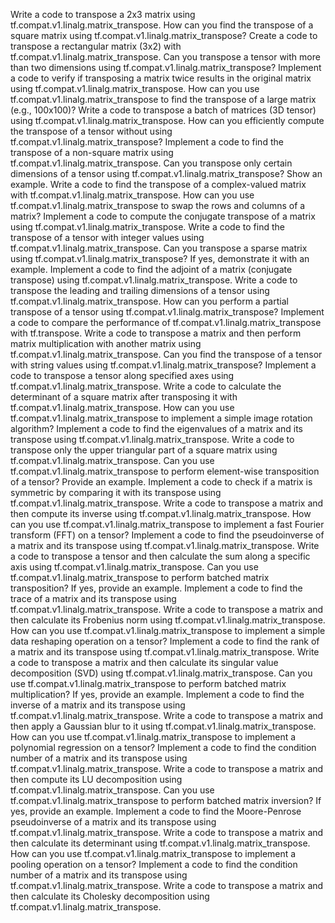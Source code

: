 Write a code to transpose a 2x3 matrix using tf.compat.v1.linalg.matrix_transpose.
How can you find the transpose of a square matrix using tf.compat.v1.linalg.matrix_transpose?
Create a code to transpose a rectangular matrix (3x2) with tf.compat.v1.linalg.matrix_transpose.
Can you transpose a tensor with more than two dimensions using tf.compat.v1.linalg.matrix_transpose?
Implement a code to verify if transposing a matrix twice results in the original matrix using tf.compat.v1.linalg.matrix_transpose.
How can you use tf.compat.v1.linalg.matrix_transpose to find the transpose of a large matrix (e.g., 100x100)?
Write a code to transpose a batch of matrices (3D tensor) using tf.compat.v1.linalg.matrix_transpose.
How can you efficiently compute the transpose of a tensor without using tf.compat.v1.linalg.matrix_transpose?
Implement a code to find the transpose of a non-square matrix using tf.compat.v1.linalg.matrix_transpose.
Can you transpose only certain dimensions of a tensor using tf.compat.v1.linalg.matrix_transpose? Show an example.
Write a code to find the transpose of a complex-valued matrix with tf.compat.v1.linalg.matrix_transpose.
How can you use tf.compat.v1.linalg.matrix_transpose to swap the rows and columns of a matrix?
Implement a code to compute the conjugate transpose of a matrix using tf.compat.v1.linalg.matrix_transpose.
Write a code to find the transpose of a tensor with integer values using tf.compat.v1.linalg.matrix_transpose.
Can you transpose a sparse matrix using tf.compat.v1.linalg.matrix_transpose? If yes, demonstrate it with an example.
Implement a code to find the adjoint of a matrix (conjugate transpose) using tf.compat.v1.linalg.matrix_transpose.
Write a code to transpose the leading and trailing dimensions of a tensor using tf.compat.v1.linalg.matrix_transpose.
How can you perform a partial transpose of a tensor using tf.compat.v1.linalg.matrix_transpose?
Implement a code to compare the performance of tf.compat.v1.linalg.matrix_transpose with tf.transpose.
Write a code to transpose a matrix and then perform matrix multiplication with another matrix using tf.compat.v1.linalg.matrix_transpose.
Can you find the transpose of a tensor with string values using tf.compat.v1.linalg.matrix_transpose?
Implement a code to transpose a tensor along specified axes using tf.compat.v1.linalg.matrix_transpose.
Write a code to calculate the determinant of a square matrix after transposing it with tf.compat.v1.linalg.matrix_transpose.
How can you use tf.compat.v1.linalg.matrix_transpose to implement a simple image rotation algorithm?
Implement a code to find the eigenvalues of a matrix and its transpose using tf.compat.v1.linalg.matrix_transpose.
Write a code to transpose only the upper triangular part of a square matrix using tf.compat.v1.linalg.matrix_transpose.
Can you use tf.compat.v1.linalg.matrix_transpose to perform element-wise transposition of a tensor? Provide an example.
Implement a code to check if a matrix is symmetric by comparing it with its transpose using tf.compat.v1.linalg.matrix_transpose.
Write a code to transpose a matrix and then compute its inverse using tf.compat.v1.linalg.matrix_transpose.
How can you use tf.compat.v1.linalg.matrix_transpose to implement a fast Fourier transform (FFT) on a tensor?
Implement a code to find the pseudoinverse of a matrix and its transpose using tf.compat.v1.linalg.matrix_transpose.
Write a code to transpose a tensor and then calculate the sum along a specific axis using tf.compat.v1.linalg.matrix_transpose.
Can you use tf.compat.v1.linalg.matrix_transpose to perform batched matrix transposition? If yes, provide an example.
Implement a code to find the trace of a matrix and its transpose using tf.compat.v1.linalg.matrix_transpose.
Write a code to transpose a matrix and then calculate its Frobenius norm using tf.compat.v1.linalg.matrix_transpose.
How can you use tf.compat.v1.linalg.matrix_transpose to implement a simple data reshaping operation on a tensor?
Implement a code to find the rank of a matrix and its transpose using tf.compat.v1.linalg.matrix_transpose.
Write a code to transpose a matrix and then calculate its singular value decomposition (SVD) using tf.compat.v1.linalg.matrix_transpose.
Can you use tf.compat.v1.linalg.matrix_transpose to perform batched matrix multiplication? If yes, provide an example.
Implement a code to find the inverse of a matrix and its transpose using tf.compat.v1.linalg.matrix_transpose.
Write a code to transpose a matrix and then apply a Gaussian blur to it using tf.compat.v1.linalg.matrix_transpose.
How can you use tf.compat.v1.linalg.matrix_transpose to implement a polynomial regression on a tensor?
Implement a code to find the condition number of a matrix and its transpose using tf.compat.v1.linalg.matrix_transpose.
Write a code to transpose a matrix and then compute its LU decomposition using tf.compat.v1.linalg.matrix_transpose.
Can you use tf.compat.v1.linalg.matrix_transpose to perform batched matrix inversion? If yes, provide an example.
Implement a code to find the Moore-Penrose pseudoinverse of a matrix and its transpose using tf.compat.v1.linalg.matrix_transpose.
Write a code to transpose a matrix and then calculate its determinant using tf.compat.v1.linalg.matrix_transpose.
How can you use tf.compat.v1.linalg.matrix_transpose to implement a pooling operation on a tensor?
Implement a code to find the condition number of a matrix and its transpose using tf.compat.v1.linalg.matrix_transpose.
Write a code to transpose a matrix and then calculate its Cholesky decomposition using tf.compat.v1.linalg.matrix_transpose.